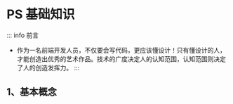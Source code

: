 
# PS 基础知识

::: info 前言
- 作为一名前端开发人员，不仅要会写代码，更应该懂设计！只有懂设计的人，才能创造出优秀的艺术作品。技术的广度决定人的认知范围，认知范围则决定了人的创造发挥力。
:::


## 1、基本概念
